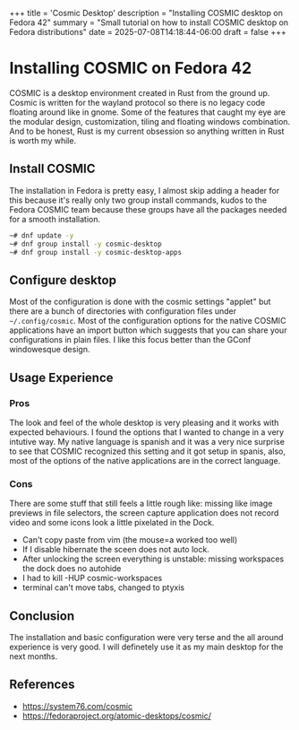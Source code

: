 +++
title = 'Cosmic Desktop'
description = "Installing COSMIC desktop on Fedora 42"
summary = "Small tutorial on how to install COSMIC desktop on Fedora distributions"
date = 2025-07-08T14:18:44-06:00
draft = false
+++

# Installing COSMIC on Fedora 42

COSMIC is a desktop environment created in Rust from the ground up. Cosmic is written for the wayland
protocol so there is no legacy code floating around like in gnome. Some of the features that caught my eye
are the modular design, customization, tiling and floating windows combination. And to be honest, Rust is my current
obsession so anything written in Rust is worth my while.


## Install COSMIC

The installation in Fedora is pretty easy, I almost skip adding a header for this because it's really only two
group install commands, kudos to the Fedora COSMIC team because these groups have all the packages needed for 
a smooth installation.

```bash
~# dnf update -y
~# dnf group install -y cosmic-desktop
~# dnf group install -y cosmic-desktop-apps
```

## Configure desktop

Most of the configuration is done with the cosmic settings "applet" but there are a bunch of directories with
configuration files under `~/.config/cosmic`. Most of the configuration options for the native COSMIC applications
have an import button which suggests that you can share your configurations in plain files. I like this focus
better than the GConf windowesque design.

## Usage Experience


### Pros

The look and feel of the whole desktop is very pleasing and it works with expected behaviours. I found the options that
I wanted to change in a very intutive way. My native language is spanish and it was a very nice surprise to see that
COSMIC recognized this setting and it got setup in spanis, also, most of the options of the native applications are in
the correct language.

### Cons

There are some stuff that still feels a little rough like: missing like image previews in file selectors, the screen capture 
application does not record video and some icons look a little pixelated in the Dock.

- Can't copy paste from vim (the mouse=a worked too well)
- If I disable hibernate the sceen does not auto lock.
- After unlocking the screen everything is unstable: missing workspaces the dock does no autohide
- I had to kill -HUP cosmic-workspaces
- terminal can't move tabs, changed to ptyxis

## Conclusion

The installation and basic configuration were very terse and the all around experience is very good. I will definetely use it
as my main desktop for the next months.


## References
* https://system76.com/cosmic
* https://fedoraproject.org/atomic-desktops/cosmic/
